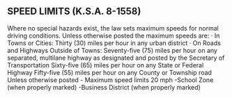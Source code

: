## SPEED LIMITS (K.S.A. 8-1558)
Where no special hazards exist, the law sets maximum speeds for normal driving conditions. Unless otherwise posted the maximum speeds are:
· In Towns or Cities:
Thirty (30) miles per hour in any urban district
· On Roads and Highways Outside of Towns:
Seventy-five (75) miles per hour on any separated, multilane highway as designated and posted by the Secretary of Transportation Sixty-five (65) miles per hour on any State or Federal Highway Fifty-five (55) miles per hour on any County or Township road
Unless otherwise posted - Maximum speed limits 20 mph -School Zone (when properly marked) -Business District (when properly marked)